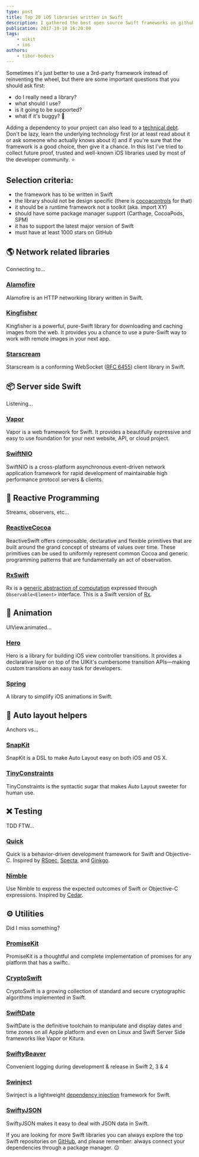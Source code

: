 ```yaml
---
type: post
title: Top 20 iOS libraries written in Swift
description: I gathered the best open source Swift frameworks on github that will help you to speed up mobile application development in 2019.
publication: 2017-10-10 16:20:00
tags: 
    - uikit
    - ios
authors:
    - tibor-bodecs
---
```


Sometimes it's just better to use a 3rd-party framework instead of reinventing the wheel, but there are some important questions that you should ask first:

- do I really need a library?
- what should I use?
- is it going to be supported?
- what if it's buggy? 🐛

Adding a dependency to your project can also lead to a [technical debt](https://en.wikipedia.org/wiki/Technical_debt). Don't be lazy, learn the underlying technology first (or at least read about it or ask someone who actually knows about it) and if you're sure that the framework is a good choice, then give it a chance. In this list I've tried to collect future proof, trusted and well-known iOS libraries used by most of the developer community. ⭐️

## Selection criteria:

- the framework has to be written in Swift
- the library should not be design specific (there is [cocoacontrols](https://www.cocoacontrols.com/) for that)
- it should be a runtime framework not a toolkit (aka. import XY)
- should have some package manager support (Carthage, CocoaPods, SPM)
- it has to support the latest major version of Swift
- must have at least 1000 stars on GitHub

## 🌎 Network related libraries

Connecting to...

### [Alamofire](https://github.com/Alamofire/Alamofire)

Alamofire is an HTTP networking library written in Swift.

### [Kingfisher](https://github.com/onevcat/Kingfisher)

Kingfisher is a powerful, pure-Swift library for downloading and caching images from the web. It provides you a chance to use a pure-Swift way to work with remote images in your next app.

### [Starscream](https://github.com/daltoniam/Starscream)

Starscream is a conforming WebSocket ([RFC 6455](http://tools.ietf.org/html/rfc6455)) client library in Swift.

## 📦 Server side Swift

Listening...

### [Vapor](https://github.com/vapor/vapor)

Vapor is a web framework for Swift. It provides a beautifully expressive and easy to use foundation for your next website, API, or cloud project.

### [SwiftNIO](https://github.com/apple/swift-nio)

SwiftNIO is a cross-platform asynchronous event-driven network application framework for rapid development of maintainable high performance protocol servers & clients.

## 🔨 Reactive Programming

Streams, observers, etc...

### [ReactiveCocoa](https://github.com/ReactiveCocoa/ReactiveCocoa)

ReactiveSwift offers composable, declarative and flexible primitives that are built around the grand concept of streams of values over time. These primitives can be used to uniformly represent common Cocoa and generic programming patterns that are fundamentally an act of observation.

### [RxSwift](https://github.com/ReactiveX/RxSwift)

Rx is a [generic abstraction of computation](https://youtu.be/looJcaeboBY) expressed through `Observable<Element>` interface. This is a Swift version of [Rx](https://github.com/Reactive-Extensions/Rx.NET).

## 🦋 Animation

UIView.animated...

### [Hero](https://github.com/HeroTransitions/Hero)

Hero is a library for building iOS view controller transitions. It provides a declarative layer on top of the UIKit's cumbersome transition APIs—making custom transitions an easy task for developers.

### [Spring](https://github.com/MengTo/Spring)

A library to simplify iOS animations in Swift.

## 📐 Auto layout helpers

Anchors vs...

### [SnapKit](https://github.com/SnapKit/SnapKit)

SnapKit is a DSL to make Auto Layout easy on both iOS and OS X.

### [TinyConstraints](https://github.com/roberthein/TinyConstraints)

TinyConstraints is the syntactic sugar that makes Auto Layout sweeter for human use.

## ❌ Testing

TDD FTW...

### [Quick](https://github.com/Quick/Quick)

Quick is a behavior-driven development framework for Swift and Objective-C. Inspired by [RSpec](https://github.com/rspec/rspec), [Specta](https://github.com/specta/specta), and [Ginkgo](https://github.com/onsi/ginkgo).

### [Nimble](https://github.com/Quick/Nimble)

Use Nimble to express the expected outcomes of Swift or Objective-C expressions. Inspired by [Cedar](https://github.com/pivotal/cedar).

## ⚙️ Utilities

Did I miss something?

### [PromiseKit](https://github.com/mxcl/PromiseKit)

PromiseKit is a thoughtful and complete implementation of promises for any platform that has a swiftc.

### [CryptoSwift](https://github.com/krzyzanowskim/CryptoSwift)

CryptoSwift is a growing collection of standard and secure cryptographic algorithms implemented in Swift.

### [SwiftDate](https://github.com/malcommac/SwiftDate)

SwiftDate is the definitive toolchain to manipulate and display dates and time zones on all Apple platform and even on Linux and Swift Server Side frameworks like Vapor or Kitura.

### [SwiftyBeaver](https://github.com/SwiftyBeaver/SwiftyBeaver)

Convenient logging during development & release in Swift 2, 3 & 4

### [Swinject](https://github.com/Swinject/Swinject)

Swinject is a lightweight [dependency injection](https://en.wikipedia.org/wiki/Dependency_injection) framework for Swift.

### [SwiftyJSON](https://github.com/SwiftyJSON/SwiftyJSON)

SwiftyJSON makes it easy to deal with JSON data in Swift.

If you are looking for more Swift libraries you can always explore the top Swift repositories on [GitHub](https://github.com/topics/swift), and please remember: always connect your dependencies through a package manager. 😉
